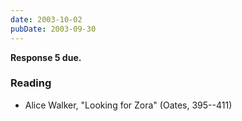 ```yaml
---
date: 2003-10-02
pubDate: 2003-09-30
---
```


**Response 5 due.**

### Reading

* Alice Walker, "Looking for Zora" (Oates, 395--411)

